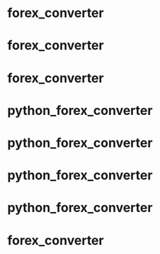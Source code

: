 # forex_converter
# forex_converter
# forex_converter
# python_forex_converter
# python_forex_converter
# python_forex_converter
# python_forex_converter
# forex_converter

